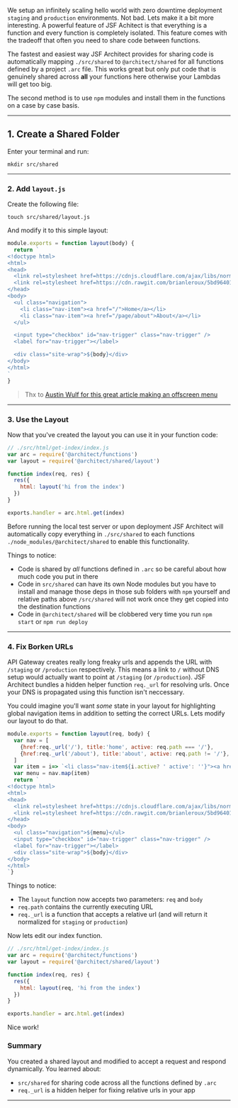 We setup an infinitely scaling hello world with zero downtime deployment `staging` and `production` environments. Not bad. Lets make it a bit more interesting. A powerful feature of JSF Achitect is that everything is a function and every function is completely isolated. This feature comes with the tradeoff that often you need to share code between functions. 

The fastest and easiest way JSF Architect provides for sharing code is automatically mapping `./src/shared` to `@architect/shared` for all functions defined by a project `.arc` file. This works great but only put code that is genuinely shared across **all** your functions here otherwise your Lambdas will get too big. 

The second method is to use `npm` modules and install them in the functions on a case by case basis.  

---
## 1. Create a Shared Folder

Enter your terminal and run:

```
mkdir src/shared
```

---
### 2. Add `layout.js`

Create the following file:

```
touch src/shared/layout.js
```

And modify it to this simple layout:
 
```javascript
module.exports = function layout(body) {
  return `
<!doctype html>
<html>
<head>
  <link rel=stylesheet href=https://cdnjs.cloudflare.com/ajax/libs/normalize/5.0.0/normalize.min.css>
  <link rel=stylesheet href=https://cdn.rawgit.com/brianleroux/5bd964013a6c567dcb01f4b997f6b10e/raw/decff8e49f2fef1befe6849b0919742b8e08c515/offscreen-menu.css>
</head>
<body>
  <ul class="navigation">
    <li class="nav-item"><a href="/">Home</a></li>
    <li class="nav-item"><a href="/page/about">About</a></li>
  </ul>

  <input type="checkbox" id="nav-trigger" class="nav-trigger" />
  <label for="nav-trigger"></label>

  <div class="site-wrap">${body}</div>
</body>
</html>
`
}
```

> Thx to [Austin Wulf for this great article making an offscreen menu](https://www.sitepoint.com/pure-css-off-screen-navigation-menu/)

---
### 3. Use the Layout

Now that you've created the layout you can use it in your function code:

```javascript 
// ./src/html/get-index/index.js
var arc = require('@architect/functions')
var layout = require('@architect/shared/layout')

function index(req, res) {
  res({
    html: layout('hi from the index')
  })
}

exports.handler = arc.html.get(index)
```

Before running the local test server or upon deployment JSF Architect will automatically copy everything in `./src/shared` to each functions `./node_modules/@architect/shared` to enable this functionality. 

Things to notice:

- Code is shared by _all_ functions defined in `.arc` so be careful about how much code you put in there
- Code in `src/shared` can have its own Node modules but you have to install and manage those deps in those sub folders with `npm` yourself and relative paths above `/src/shared` will not work once they get copied into the destination functions
- Code in `@architect/shared` will be clobbered very time you run `npm start` or `npm run deploy`

---
### 4. Fix Borken URLs

API Gateway creates really long freaky urls and appends the URL with `/staging` or `/production` respectively. This means a link to `/` without DNS setup would actually want to point at `/staging` (or `/production`). JSF Architect bundles a hidden helper function `req._url` for resolving urls. Once your DNS is propagated using this function isn't neccessary. 

You could imagine you'll want _some_ state in your layout for highlighting global navigation items in addition to setting the correct URLs. Lets modify our layout to do that.

```javascript
module.exports = function layout(req, body) {
  var nav = [
    {href:req._url('/'), title:'home', active: req.path === '/'},
    {href:req._url('/about'), title:'about', active: req.path != '/'},
  ]
  var item = i=> `<li class="nav-item${i.active? ' active': ''}"><a href=${i.href}>${i.title}</a></li>`
  var menu = nav.map(item)
  return `
<!doctype html>
<html>
<head>
  <link rel=stylesheet href=https://cdnjs.cloudflare.com/ajax/libs/normalize/5.0.0/normalize.min.css>
  <link rel=stylesheet href=https://cdn.rawgit.com/brianleroux/5bd964013a6c567dcb01f4b997f6b10e/raw/decff8e49f2fef1befe6849b0919742b8e08c515/offscreen-menu.css>
</head>
<body>
  <ul class="navigation">${menu}</ul>
  <input type="checkbox" id="nav-trigger" class="nav-trigger" />
  <label for="nav-trigger"></label>
  <div class="site-wrap">${body}</div>
</body>
</html>
`}
```

Things to notice:

- The `layout` function now accepts two parameters: `req` and `body`
- `req.path` contains the currently executing URL
- `req._url` is a function that accepts a relative url (and will return it normalized for `staging` or `production`)

Now lets edit our index function.

```javascript
// ./src/html/get-index/index.js
var arc = require('@architect/functions')
var layout = require('@architect/shared/layout')

function index(req, res) {
  res({
    html: layout(req, 'hi from the index')
  })
}

exports.handler = arc.html.get(index)
```

Nice work!

### Summary

You created a shared layout and modified to accept a request and respond dynamically. You learned about:

- `src/shared` for sharing code across all the functions defined by `.arc`
- `req._url` is a hidden helper for fixing relative urls in your app

---

